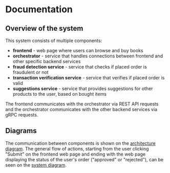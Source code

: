# Documentation

## Overview of the system

This system consists of multiple components:
* **frontend** - web page where users can browse and buy books
* **orchestrator** - service that handles connections between frontend and other specific backend services
* **fraud detection service** - service that checks if placed order is fraudulent or not
* **transaction verification service** - service that verifies if placed order is valid
* **suggestions service** - service that provides suggestions for other products to the user, based on bought items

The frontend communicates with the orchestrator via REST API requests and the orchestrator communicates with the other backend services via gRPC requests.

## Diagrams

The communication between components is shown on the [architecture diagram](architecture.png). The general flow of actions, starting from the user clicking "Submit" on the frontend web page and ending with the web page displaying the status of the user's order ("approved" or "rejected"), can be seen on the [system diagram](system.png).

